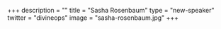 +++
description = ""
title = "Sasha Rosenbaum"
type = "new-speaker"
twitter = "divineops"
image = "sasha-rosenbaum.jpg"
+++